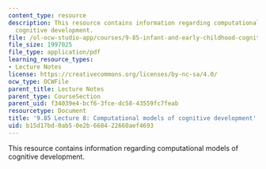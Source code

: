 ```yaml
---
content_type: resource
description: This resource contains information regarding computational models of
  cognitive development.
file: /ol-ocw-studio-app/courses/9-85-infant-and-early-childhood-cognition-fall-2012/b15d17bd0ab50e2b668422660aef4693_MIT9_85F12_lec8_comptmod.pdf
file_size: 1997025
file_type: application/pdf
learning_resource_types:
- Lecture Notes
license: https://creativecommons.org/licenses/by-nc-sa/4.0/
ocw_type: OCWFile
parent_title: Lecture Notes
parent_type: CourseSection
parent_uid: f34039e4-bcf6-3fce-dc58-43559fc7feab
resourcetype: Document
title: '9.85 Lecture 8: Computational models of cognitive development'
uid: b15d17bd-0ab5-0e2b-6684-22660aef4693
---
```

This resource contains information regarding computational models of cognitive development.